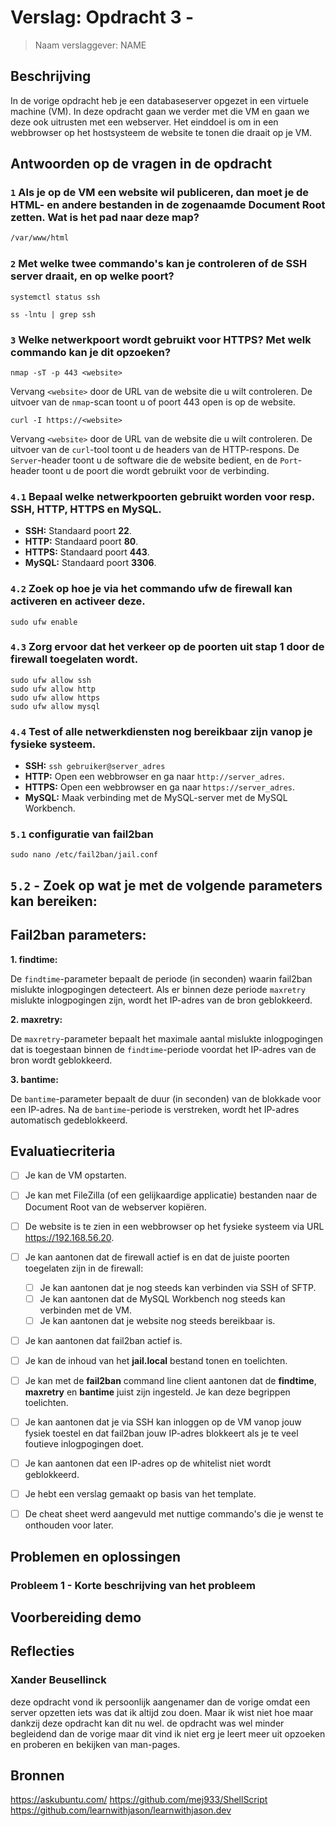 # Verslag: Opdracht 3 -

> Naam verslaggever: NAME

## Beschrijving

In de vorige opdracht heb je een databaseserver opgezet in een virtuele machine (VM). In deze opdracht gaan we verder met die VM en gaan we deze ook uitrusten met een webserver. Het einddoel is om in een webbrowser op het hostsysteem de website te tonen die draait op je VM.

## Antwoorden op de vragen in de opdracht

### `1` Als je op de VM een website wil publiceren, dan moet je de HTML- en andere bestanden in de zogenaamde **Document Root** zetten. Wat is het pad naar deze map?

```bash
/var/www/html
```

### `2` Met welke twee commando's kan je controleren of de SSH server draait, en op welke poort?

```
systemctl status ssh
```

```
ss -lntu | grep ssh
```

### `3` Welke netwerkpoort wordt gebruikt voor HTTPS? Met welk commando kan je dit opzoeken?


```
nmap -sT -p 443 <website>
```
Vervang `<website>` door de URL van de website die u wilt controleren. De uitvoer van de `nmap`-scan toont u of poort 443 open is op de website.


```
curl -I https://<website>
```
Vervang `<website>` door de URL van de website die u wilt controleren. De uitvoer van de `curl`-tool toont u de headers van de HTTP-respons. De `Server`-header toont u de software die de website bedient, en de `Port`-header toont u de poort die wordt gebruikt voor de verbinding.

### `4.1` Bepaal welke netwerkpoorten gebruikt worden voor resp. SSH, HTTP, HTTPS en MySQL.

- **SSH:** Standaard poort **22**.
- **HTTP:** Standaard poort **80**.
- **HTTPS:** Standaard poort **443**.
- **MySQL:** Standaard poort **3306**.
### `4.2` Zoek op hoe je via het commando **ufw** de firewall kan activeren en activeer deze.

```
sudo ufw enable
```

### `4.3` Zorg ervoor dat het verkeer op de poorten uit stap 1 door de firewall toegelaten wordt.

```
sudo ufw allow ssh
sudo ufw allow http
sudo ufw allow https
sudo ufw allow mysql
```

### `4.4` Test of alle netwerkdiensten nog bereikbaar zijn vanop je fysieke systeem.

- **SSH:** `ssh gebruiker@server_adres`
- **HTTP:** Open een webbrowser en ga naar `http://server_adres`.
- **HTTPS:** Open een webbrowser en ga naar `https://server_adres`.
- **MySQL:** Maak verbinding met de MySQL-server met de MySQL Workbench.
### `5.1` configuratie van fail2ban 

```
sudo nano /etc/fail2ban/jail.conf
```

## `5.2` - Zoek op wat je met de volgende parameters kan bereiken:

## **Fail2ban parameters:**

**1. findtime:**

De `findtime`-parameter bepaalt de periode (in seconden) waarin fail2ban mislukte inlogpogingen detecteert. Als er binnen deze periode `maxretry` mislukte inlogpogingen zijn, wordt het IP-adres van de bron geblokkeerd.

**2. maxretry:**

De `maxretry`-parameter bepaalt het maximale aantal mislukte inlogpogingen dat is toegestaan ​​binnen de `findtime`-periode voordat het IP-adres van de bron wordt geblokkeerd.

**3. bantime:**

De `bantime`-parameter bepaalt de duur (in seconden) van de blokkade voor een IP-adres. Na de `bantime`-periode is verstreken, wordt het IP-adres automatisch gedeblokkeerd.
## Evaluatiecriteria

- [ ] Je kan de VM opstarten.
- [ ] Je kan met FileZilla (of een gelijkaardige applicatie) bestanden naar de Document Root van de webserver kopiëren.
- [ ] De website is te zien in een webbrowser op het fysieke systeem via URL <https://192.168.56.20>.
- [ ] Je kan aantonen dat de firewall actief is en dat de juiste poorten toegelaten zijn in de firewall:
  - [ ] Je kan aantonen dat je nog steeds kan verbinden via SSH of SFTP.
  - [ ] Je kan aantonen dat de MySQL Workbench nog steeds kan verbinden met de VM.
  - [ ] Je kan aantonen dat je website nog steeds bereikbaar is.
- [ ] Je kan aantonen dat fail2ban actief is.
- [ ] Je kan de inhoud van het **jail.local** bestand tonen en toelichten.
- [ ] Je kan met de **fail2ban** command line client aantonen dat de **findtime**, **maxretry** en **bantime** juist zijn ingesteld. Je kan deze begrippen toelichten.
- [ ] Je kan aantonen dat je via SSH kan inloggen op de VM vanop jouw fysiek toestel en dat fail2ban jouw IP-adres blokkeert als je te veel foutieve inlogpogingen doet.
- [ ] Je kan aantonen dat een IP-adres op de whitelist niet wordt geblokkeerd.
- [ ] Je hebt een verslag gemaakt op basis van het template.
- [ ] De cheat sheet werd aangevuld met nuttige commando's die je wenst te onthouden voor later.


## Problemen en oplossingen

### Probleem 1 - Korte beschrijving van het probleem

## Voorbereiding demo

## Reflecties

### Xander Beusellinck

deze opdracht vond ik persoonlijk aangenamer dan de vorige omdat een server opzetten iets was dat ik altijd zou doen. Maar ik wist niet hoe maar dankzij deze opdracht kan dit nu wel. de opdracht was wel minder begleidend dan de vorige maar dit vind ik niet erg je leert meer uit opzoeken en proberen en bekijken van man-pages.

## Bronnen

https://askubuntu.com/
https://github.com/mej933/ShellScript
https://github.com/learnwithjason/learnwithjason.dev